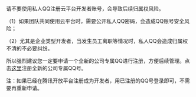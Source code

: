 请不要使用私人QQ注册云平台开发者账号，会导致后续归属权风险。

（1）如果团队共同使用云平台时，需要公开私人QQ密码，会造成QQ账号安全风险；

（2）尤其是企业类型开发者，当发生员工离职等情况时，私人QQ会造成归属权不清的不必要纠纷。

所以强烈建议您一定要申请一个全新的公司专属QQ进行注册，方便后续管理。点击[这里](http://ssl.zc.qq.com/chs/index.html)注册全新的公司专属QQ号。

注：如果已经在腾讯开放平台注册成为开发者，用已注册的QQ号登录即可，不需要再重新申请。